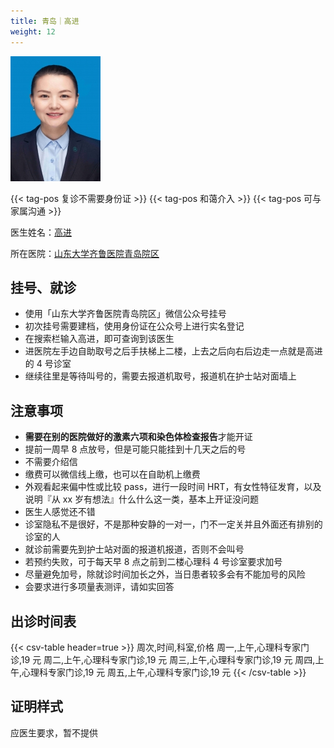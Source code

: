 ```yaml
---
title: 青岛｜高进
weight: 12
---
```


![doctor](doctor.jpg)

{{< tag-pos 复诊不需要身份证 >}} {{< tag-pos 和蔼介入 >}} {{< tag-pos 可与家属沟通 >}}

医生姓名：[高进](https://www.haodf.com/doctor/1036033850.html)

所在医院：[山东大学齐鲁医院青岛院区](https://amap.com/place/B021410YL3)

## 挂号、就诊

- 使用「山东大学齐鲁医院青岛院区」微信公众号挂号
- 初次挂号需要建档，使用身份证在公众号上进行实名登记
- 在搜索栏输入高进，即可查询到该医生
- 进医院左手边自助取号之后手扶梯上二楼，上去之后向右后边走一点就是高进的 4 号诊室
- 继续往里是等待叫号的，需要去报道机取号，报道机在护士站对面墙上

## 注意事项

- **需要在别的医院做好的激素六项和染色体检查报告**才能开证
- 提前一周早 8 点放号，但是可能只能挂到十几天之后的号
- 不需要介绍信
- 缴费可以微信线上缴，也可以在自助机上缴费
- 外观看起来偏中性或比较 pass，进行一段时间 HRT，有女性特征发育，以及说明『从 xx 岁有想法』什么什么这一类，基本上开证没问题
- 医生人感觉还不错
- 诊室隐私不是很好，不是那种安静的一对一，门不一定关并且外面还有排别的诊室的人
- 就诊前需要先到护士站对面的报道机报道，否则不会叫号
- 若预约失败，可于每天早 8 点之前到二楼心理科 4 号诊室要求加号
- 尽量避免加号，除就诊时间加长之外，当日患者较多会有不能加号的风险
- 会要求进行多项量表测评，请如实回答

## 出诊时间表

{{< csv-table header=true >}}
周次,时间,科室,价格
周一,上午,心理科专家门诊,19 元
周二,上午,心理科专家门诊,19 元
周三,上午,心理科专家门诊,19 元
周四,上午,心理科专家门诊,19 元
周五,上午,心理科专家门诊,19 元
{{< /csv-table >}}

## 证明样式

应医生要求，暂不提供

